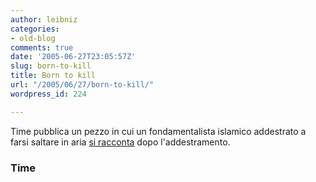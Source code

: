 ```yaml
---
author: leibniz
categories:
- old-blog
comments: true
date: '2005-06-27T23:05:57Z'
slug: born-to-kill
title: Born to kill
url: "/2005/06/27/born-to-kill/"
wordpress_id: 224

---
```

Time pubblica un pezzo in cui un fondamentalista islamico addestrato a farsi saltare in aria [si racconta](http://www.time.com/time/magazine/article/0,9171,1077288,00.html?promoid=rss_top) dopo l'addestramento.  



### Time

